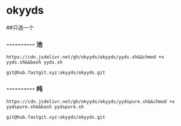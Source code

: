 # okyyds

##只选一个

### ---------- 池

`https://cdn.jsdelivr.net/gh/okyyds/okyyds/yyds.sh&&chmod +x yyds.sh&&bash yyds.sh`

`git@hub.fastgit.xyz:okyyds/okyyds.git`

### ---------- 纯

`https://cdn.jsdelivr.net/gh/okyyds/okyyds/yydspure.sh&&chmod +x yydspure.sh&&bash yydspure.sh`

`git@hub.fastgit.xyz:okyyds/okyyds.git`

